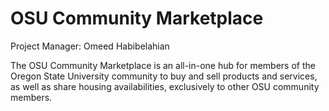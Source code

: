 # OSU Community Marketplace

Project Manager: Omeed Habibelahian

The OSU Community Marketplace is an all-in-one hub for members of the Oregon State University community to buy and sell products and services, as well as share housing availabilities, exclusively to other OSU community members.
